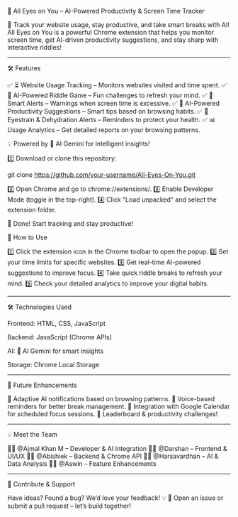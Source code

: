 👀 All Eyes on You – AI-Powered Productivity & Screen Time Tracker

🚀 Track your website usage, stay productive, and take smart breaks with AI!
All Eyes on You is a powerful Chrome extension that helps you monitor screen time, get AI-driven productivity suggestions, and stay sharp with interactive riddles!


---

🛠 Features

✅ ⏳ Website Usage Tracking – Monitors websites visited and time spent.
✅ 🧩 AI-Powered Riddle Game – Fun challenges to refresh your mind.
✅ 🚨 Smart Alerts – Warnings when screen time is excessive.
✅ 🔮 AI-Powered Productivity Suggestions – Smart tips based on browsing habits.
✅ 👀 Eyestrain & Dehydration Alerts – Reminders to protect your health.
✅ 📊 Usage Analytics – Get detailed reports on your browsing patterns.

💡 Powered by 🔵 AI Gemini for intelligent insights!


1️⃣ Download or clone this repository:

git clone https://github.com/your-username/All-Eyes-On-You.git

2️⃣ Open Chrome and go to chrome://extensions/.
3️⃣ Enable Developer Mode (toggle in the top-right).
4️⃣ Click "Load unpacked" and select the extension folder.

🎉 Done! Start tracking and stay productive!



🔧 How to Use

1️⃣ Click the extension icon in the Chrome toolbar to open the popup.
2️⃣ Set your time limits for specific websites.
3️⃣ Get real-time AI-powered suggestions to improve focus.
4️⃣ Take quick riddle breaks to refresh your mind.
5️⃣ Check your detailed analytics to improve your digital habits.


---

🛠 Technologies Used

Frontend: HTML, CSS, JavaScript

Backend: JavaScript (Chrome APIs)

AI: 🔵 AI Gemini for smart insights

Storage: Chrome Local Storage



---

📌 Future Enhancements

🔹 Adaptive AI notifications based on browsing patterns.
🔹 Voice-based reminders for better break management.
🔹 Integration with Google Calendar for scheduled focus sessions.
🔹 Leaderboard & productivity challenges!


---

💡 Meet the Team

👨‍💻 @Ajmal Khan M – Developer & AI Integration
👨‍💻 @Darshan – Frontend & UI/UX
👨‍💻 @Abishiek – Backend & Chrome API
👨‍💻 @Harsavardhan – AI & Data Analysis
👨‍💻 @Aswin – Feature Enhancements


---

🤝 Contribute & Support

Have ideas? Found a bug? We’d love your feedback! 💡
📌 Open an issue or submit a pull request – let’s build together!
